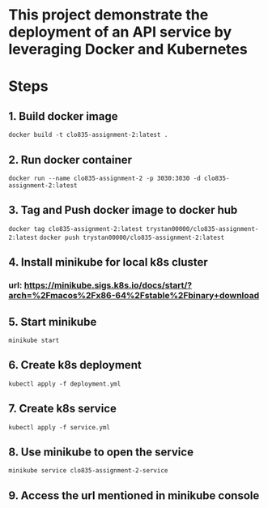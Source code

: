# This project demonstrate the deployment of an API service by leveraging Docker and Kubernetes

# Steps
## 1. Build docker image
```docker build -t clo835-assignment-2:latest .```

## 2. Run docker container
```docker run --name clo835-assignment-2 -p 3030:3030 -d clo835-assignment-2:latest```

## 3. Tag and Push docker image to docker hub
```docker tag clo835-assignment-2:latest trystan00000/clo835-assignment-2:latest```
```docker push trystan00000/clo835-assignment-2:latest```

## 4. Install minikube for local k8s cluster
### url: https://minikube.sigs.k8s.io/docs/start/?arch=%2Fmacos%2Fx86-64%2Fstable%2Fbinary+download

## 5. Start minikube
```minikube start```

## 6. Create k8s deployment
```kubectl apply -f deployment.yml```

## 7. Create k8s service
```kubectl apply -f service.yml```

## 8. Use minikube to open the service
```minikube service clo835-assignment-2-service```

## 9. Access the url mentioned in minikube console
